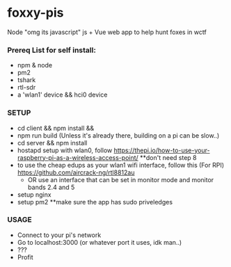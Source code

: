 # foxxy-pis
Node "omg its javascript" js + Vue web app to help hunt foxes in wctf

### Prereq List for self install:
  * npm & node
  * pm2
  * tshark
  * rtl-sdr
  * a 'wlan1' device && hci0 device

### SETUP
  * cd client && npm install && 
  * npm run build (Unless it's already there, building on a pi can be slow..)
  * cd server && npm install
  * hostapd setup with wlan0, follow https://thepi.io/how-to-use-your-raspberry-pi-as-a-wireless-access-point/ **don't need step 8
  * to use the cheap edups as your wlan1 wifi interface, follow this (For RPI) https://github.com/aircrack-ng/rtl8812au
    * OR use an interface that can be set in monitor mode and monitor bands 2.4 and 5
  * setup nginx
  * setup pm2 **make sure the app has sudo priveledges

### USAGE
  * Connect to your pi's network
  * Go to localhost:3000 (or whatever port it uses, idk man..)
  * ???
  * Profit